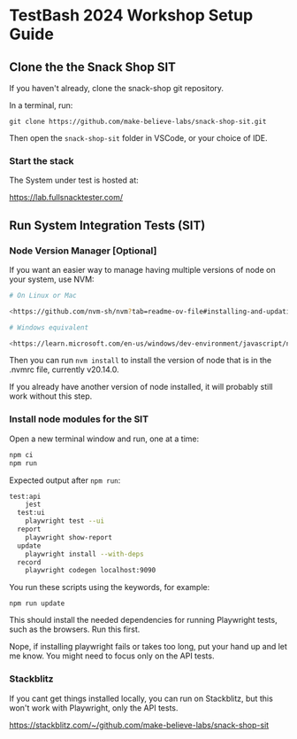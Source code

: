 # TestBash 2024 Workshop Setup Guide

## Clone the the Snack Shop SIT

If you haven't already, clone the snack-shop git repository.

 In a terminal, run:

`git clone https://github.com/make-believe-labs/snack-shop-sit.git`

Then open the `snack-shop-sit` folder in VSCode, or your choice of IDE.

### Start the stack

The System under test is hosted at:

<https://lab.fullsnacktester.com/>

## Run System Integration Tests (SIT)

### Node Version Manager [Optional]

If you want an easier way to manage having multiple versions of node on your system, use NVM:

```bash
# On Linux or Mac

<https://github.com/nvm-sh/nvm?tab=readme-ov-file#installing-and-updating>

# Windows equivalent

<https://learn.microsoft.com/en-us/windows/dev-environment/javascript/nodejs-on-windows#install-nvm-windows-nodejs-and-npm>
```

Then you can run `nvm install` to install the version of node that is in the .nvmrc file, currently v20.14.0.

If you already have another version of node installed, it will probably still work without this step.

### Install node modules for the SIT

Open a new terminal window and run, one at a time:

``` bash
npm ci
npm run
```

Expected output after `npm run`:

```bash
test:api
    jest
  test:ui
    playwright test --ui
  report
    playwright show-report
  update
    playwright install --with-deps
  record
    playwright codegen localhost:9090
```

You run these scripts using the keywords, for example:

`npm run update`

This should install the needed dependencies for running Playwright tests, such as the browsers. Run this first.

Nope, if installing playwright fails or takes too long, put your hand up and let me know. You might need to focus only on the API tests.

### Stackblitz

If you cant get things installed locally, you can run on Stackblitz, but this won't work with Playwright, only the API tests.

<https://stackblitz.com/~/github.com/make-believe-labs/snack-shop-sit>